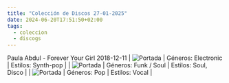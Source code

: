 ```yaml
---
title: "Colección de Discos 27-01-2025"
date: 2024-06-20T17:51:50+02:00
tags:
  - coleccion
  - discogs
---
```



Paula Abdul - Forever Your Girl 2018-12-11
| ![Portada](/portadas/Paula-Abdul-_-Forever-Your-Girl.jpg) | Géneros: Electronic | Estilos: Synth-pop |
| ![Portada](/portadas/Love-Unlimited-Orchestra-_-Music-Maestro-Please.jpg) | Géneros: Funk / Soul | Estilos: Soul, Disco |
| ![Portada](/portadas/Carpenters-_-Voice-Of-The-Heart.jpg) | Géneros: Pop | Estilos: Vocal |
